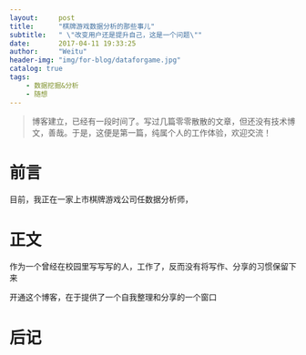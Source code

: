 ```yaml
---
layout:     post
title:      "棋牌游戏数据分析的那些事儿"
subtitle:   " \"改变用户还是提升自己，这是一个问题\""
date:       2017-04-11 19:33:25
author:     "Weitu"
header-img: "img/for-blog/dataforgame.jpg"
catalog: true
tags:
    - 数据挖掘&分析
    - 随想
---
```


> 博客建立，已经有一段时间了。写过几篇零零散散的文章，但还没有技术博文，善哉。于是，这便是第一篇，纯属个人的工作体验，欢迎交流！


# 前言

目前，我正在一家上市棋牌游戏公司任数据分析师，

# 正文

作为一个曾经在校园里写写写的人，工作了，反而没有将写作、分享的习惯保留下来

开通这个博客，在于提供了一个自我整理和分享的一个窗口

# 后记

